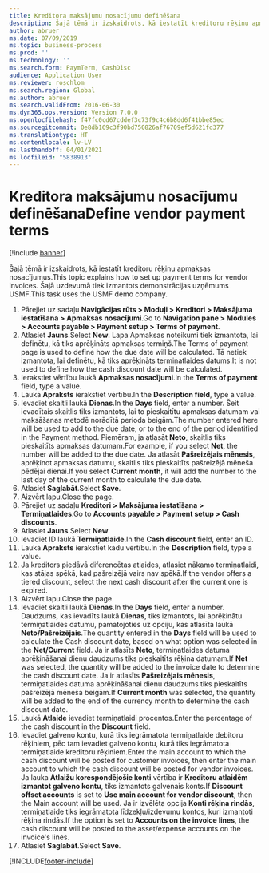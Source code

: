 ```yaml
---
title: Kreditora maksājumu nosacījumu definēšana
description: Šajā tēmā ir izskaidrots, kā iestatīt kreditoru rēķinu apmaksas nosacījumus.
author: abruer
ms.date: 07/09/2019
ms.topic: business-process
ms.prod: ''
ms.technology: ''
ms.search.form: PaymTerm, CashDisc
audience: Application User
ms.reviewer: roschlom
ms.search.region: Global
ms.author: abruer
ms.search.validFrom: 2016-06-30
ms.dyn365.ops.version: Version 7.0.0
ms.openlocfilehash: f47fc0cd67cddef3c73f9c4c6b8dd6f41bbe85ec
ms.sourcegitcommit: 0e8db169c3f90bd750826af76709ef5d621fd377
ms.translationtype: HT
ms.contentlocale: lv-LV
ms.lasthandoff: 04/01/2021
ms.locfileid: "5838913"
---
```

# <a name="define-vendor-payment-terms"></a><span data-ttu-id="c3775-103">Kreditora maksājumu nosacījumu definēšana</span><span class="sxs-lookup"><span data-stu-id="c3775-103">Define vendor payment terms</span></span>

[!include [banner](../../includes/banner.md)]

<span data-ttu-id="c3775-104">Šajā tēmā ir izskaidrots, kā iestatīt kreditoru rēķinu apmaksas nosacījumus.</span><span class="sxs-lookup"><span data-stu-id="c3775-104">This topic explains how to set up payment terms for vendor invoices.</span></span> <span data-ttu-id="c3775-105">Šajā uzdevumā tiek izmantots demonstrācijas uzņēmums USMF.</span><span class="sxs-lookup"><span data-stu-id="c3775-105">This task uses the USMF demo company.</span></span>

1. <span data-ttu-id="c3775-106">Pārejiet uz sadaļu **Navigācijas rūts > Moduļi > Kreditori > Maksājuma iestatīšana > Apmaksas nosacījumi**.</span><span class="sxs-lookup"><span data-stu-id="c3775-106">Go to **Navigation pane > Modules > Accounts payable > Payment setup > Terms of payment**.</span></span>
2. <span data-ttu-id="c3775-107">Atlasiet **Jauns**.</span><span class="sxs-lookup"><span data-stu-id="c3775-107">Select **New**.</span></span> <span data-ttu-id="c3775-108">Lapa Apmaksas noteikumi tiek izmantota, lai definētu, kā tiks aprēķināts apmaksas termiņš.</span><span class="sxs-lookup"><span data-stu-id="c3775-108">The Terms of payment page is used to define how the due date will be calculated.</span></span> <span data-ttu-id="c3775-109">Tā netiek izmantota, lai definētu, kā tiks aprēķināts termiņatlaides datums.</span><span class="sxs-lookup"><span data-stu-id="c3775-109">It is not used to define how the cash discount date will be calculated.</span></span>  
3. <span data-ttu-id="c3775-110">Ierakstiet vērtību laukā **Apmaksas nosacījumi**.</span><span class="sxs-lookup"><span data-stu-id="c3775-110">In the **Terms of payment** field, type a value.</span></span>
4. <span data-ttu-id="c3775-111">Laukā **Apraksts** ierakstiet vērtību.</span><span class="sxs-lookup"><span data-stu-id="c3775-111">In the **Description field**, type a value.</span></span>
5. <span data-ttu-id="c3775-112">Ievadiet skaitli laukā **Dienas**.</span><span class="sxs-lookup"><span data-stu-id="c3775-112">In the **Days** field, enter a number.</span></span> <span data-ttu-id="c3775-113">Šeit ievadītais skaitlis tiks izmantots, lai to pieskaitītu apmaksas datumam vai maksāšanas metodē norādītā perioda beigām.</span><span class="sxs-lookup"><span data-stu-id="c3775-113">The number entered here will be used to add to the due date, or to the end of the period identified in the Payment method.</span></span> <span data-ttu-id="c3775-114">Piemēram, ja atlasāt **Neto**, skaitlis tiks pieskaitīts apmaksas datumam.</span><span class="sxs-lookup"><span data-stu-id="c3775-114">For example, if you select **Net**, the number will be added to the due date.</span></span> <span data-ttu-id="c3775-115">Ja atlasāt **Pašreizējais mēnesis**, aprēķinot apmaksas datumu, skaitlis tiks pieskaitīts pašreizējā mēneša pēdējai dienai.</span><span class="sxs-lookup"><span data-stu-id="c3775-115">If you select **Current month**, it will add the number to the last day of the current month to calculate the due date.</span></span>  
6. <span data-ttu-id="c3775-116">Atlasiet **Saglabāt**.</span><span class="sxs-lookup"><span data-stu-id="c3775-116">Select **Save**.</span></span>
7. <span data-ttu-id="c3775-117">Aizvērt lapu.</span><span class="sxs-lookup"><span data-stu-id="c3775-117">Close the page.</span></span>
8. <span data-ttu-id="c3775-118">Pārejiet uz sadaļu **Kreditori > Maksājuma iestatīšana > Termiņatlaides**.</span><span class="sxs-lookup"><span data-stu-id="c3775-118">Go to **Accounts payable > Payment setup > Cash discounts**.</span></span>
9. <span data-ttu-id="c3775-119">Atlasiet **Jauns**.</span><span class="sxs-lookup"><span data-stu-id="c3775-119">Select **New**.</span></span>
10. <span data-ttu-id="c3775-120">Ievadiet ID laukā **Termiņatlaide**.</span><span class="sxs-lookup"><span data-stu-id="c3775-120">In the **Cash discount** field, enter an ID.</span></span>
11. <span data-ttu-id="c3775-121">Laukā **Apraksts** ierakstiet kādu vērtību.</span><span class="sxs-lookup"><span data-stu-id="c3775-121">In the **Description** field, type a value.</span></span>
12. <span data-ttu-id="c3775-122">Ja kreditors piedāvā diferencētas atlaides, atlasiet nākamo termiņatlaidi, kas stājas spēkā, kad pašreizējā vairs nav spēkā.</span><span class="sxs-lookup"><span data-stu-id="c3775-122">If the vendor offers a tiered discount, select the next cash discount after the current one is expired.</span></span>
13. <span data-ttu-id="c3775-123">Aizvērt lapu.</span><span class="sxs-lookup"><span data-stu-id="c3775-123">Close the page.</span></span>
14. <span data-ttu-id="c3775-124">Ievadiet skaitli laukā **Dienas**.</span><span class="sxs-lookup"><span data-stu-id="c3775-124">In the **Days** field, enter a number.</span></span> <span data-ttu-id="c3775-125">Daudzums, kas ievadīts laukā **Dienas**, tiks izmantots, lai aprēķinātu termiņatlaides datumu, pamatojoties uz opciju, kas atlasīta laukā **Neto/Pašreizējais**.</span><span class="sxs-lookup"><span data-stu-id="c3775-125">The quantity entered in the **Days** field will be used to calculate the Cash discount date, based on what option was selected in the **Net/Current** field.</span></span> <span data-ttu-id="c3775-126">Ja ir atlasīts **Neto**, termiņatlaides datuma aprēķināšanai dienu daudzums tiks pieskaitīts rēķina datumam.</span><span class="sxs-lookup"><span data-stu-id="c3775-126">If **Net** was selected, the quantity will be added to the invoice date to determine the cash discount date.</span></span> <span data-ttu-id="c3775-127">Ja ir atlasīts **Pašreizējais mēnesis**, termiņatlaides datuma aprēķināšanai dienu daudzums tiks pieskaitīts pašreizējā mēneša beigām.</span><span class="sxs-lookup"><span data-stu-id="c3775-127">If **Current month** was selected, the quantity will be added to the end of the currency month to determine the cash discount date.</span></span>  
15. <span data-ttu-id="c3775-128">Laukā **Atlaide** ievadiet termiņatlaidi procentos.</span><span class="sxs-lookup"><span data-stu-id="c3775-128">Enter the percentage of the cash discount in the **Discount** field.</span></span> 
16. <span data-ttu-id="c3775-129">Ievadiet galveno kontu, kurā tiks iegrāmatota termiņatlaide debitoru rēķiniem, pēc tam ievadiet galveno kontu, kurā tiks iegrāmatota termiņatlaide kreditoru rēķiniem.</span><span class="sxs-lookup"><span data-stu-id="c3775-129">Enter the main account to which the cash discount will be posted for customer invoices, then enter the main account to which the cash discount will be posted for vendor invoices.</span></span> <span data-ttu-id="c3775-130">Ja lauka **Atlaižu korespondējošie konti** vērtība ir **Kreditoru atlaidēm izmantot galveno kontu**, tiks izmantots galvenais konts.</span><span class="sxs-lookup"><span data-stu-id="c3775-130">If **Discount offset accounts** is set to **Use main account for vendor discount**, then the Main account will be used.</span></span> <span data-ttu-id="c3775-131">Ja ir izvēlēta opcija **Konti rēķina rindās**, termiņatlaide tiks iegrāmatota līdzekļu/izdevumu kontos, kuri izmantoti rēķina rindās.</span><span class="sxs-lookup"><span data-stu-id="c3775-131">If the option is set to **Accounts on the invoice lines**, the cash discount will be posted to the asset/expense accounts on the invoice's lines.</span></span>  
17. <span data-ttu-id="c3775-132">Atlasiet **Saglabāt**.</span><span class="sxs-lookup"><span data-stu-id="c3775-132">Select **Save**.</span></span>



[!INCLUDE[footer-include](../../../includes/footer-banner.md)]